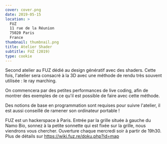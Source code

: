 ```yaml
---
cover: cover.png
date: 2019-05-15
location: >
  FUZ
  11 rue de la Réunion
  75020 Paris
  France
thumbnail: thumbnail.png
title: Atelier Shader
subtitle: FUZ (2019)
type: cookie
---
```


Second atelier au FUZ dédié au design génératif avec des shaders. Cette fois, l'atelier sera consacré à la 3D avec une méthode de rendu très souvent utilisée : le ray marching.

On commencera par des petites performances de live coding, afin de montrer des exemples de ce qu'il est possible de faire avec cette méthode.

Des notions de base en programmation sont requises pour suivre l'atelier, il est aussi conseillé de ramener son ordinateur portable !

FUZ est un hackerspace à Paris. Entrée par la grille située à gauche du Namo Bio, sonnez à la petite sonnette qui est fixée sur la grille, nous viendrons vous chercher. Ouverture chaque mercredi soir à partir de 19h30. Plus de détails sur https://wiki.fuz.re/doku.php?id=map

